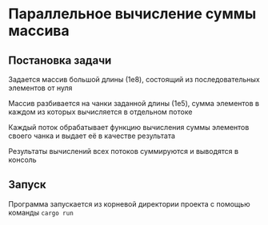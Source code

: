 # Параллельное вычисление суммы массива

## Постановка задачи

Задается массив большой длины (1e8), состоящий из последовательных элементов от нуля

Массив разбивается на чанки заданной длины (1e5), сумма элементов в каждом из которых вычисляется в отдельном потоке

Каждый поток обрабатывает функцию вычисления суммы элементов своего чанка и выдает её в качестве результата

Результаты вычислений всех потоков суммируются и выводятся в консоль

## Запуск

Программа запускается из корневой директории проекта с помощью команды `cargo run`
